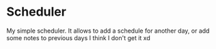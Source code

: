 # Scheduler
My simple scheduler. It allows to add a schedule for another day, or add some notes to previous days
I think I don't get it xd
